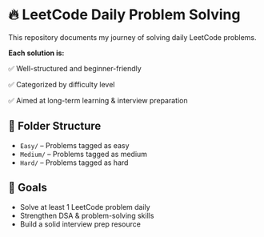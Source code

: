 # 🔥 LeetCode Daily Problem Solving

This repository documents my journey of solving daily LeetCode problems.

**Each solution is:**

 ✅ Well-structured and beginner-friendly
 
 ✅ Categorized by difficulty level
 
 ✅ Aimed at long-term learning & interview preparation

## 📁 Folder Structure

- `Easy/` – Problems tagged as easy
- `Medium/` – Problems tagged as medium
- `Hard/` – Problems tagged as hard

## 🚀 Goals

 - Solve at least 1 LeetCode problem daily
 - Strengthen DSA & problem-solving skills
 - Build a solid interview prep resource

